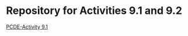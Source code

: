 # Repository for Activities 9.1 and 9.2
<a href="https://manuportela.github.io/PCDE-Activity-9.1"> PCDE-Activity 9.1 </a>
